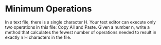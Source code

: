 # Minimum Operations
In a text file, there is a single character H.
Your text editor can execute only two operations in this file: Copy All and Paste.
Given a number n, write a method that calculates the fewest number of operations needed to result in exactly n H characters in the file.
